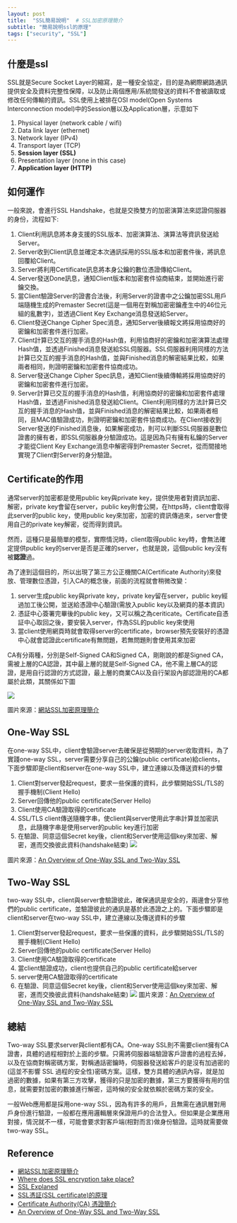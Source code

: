 ```yaml
---
layout: post
title:  "SSL簡易說明"  # SSL加密原理簡介
subtitle: "簡易說明ssl的原理"
tags: ["security", "SSL"]
---
```


## 什麼是ssl
SSL就是Secure Socket Layer的縮寫，是一種安全協定，目的是為網際網路通訊提供安全及資料完整性保障，以及防止兩個應用/系統間發送的資料不會被讀取或修改任何傳輸的資訊。SSL使用上被排在OSI model(Open Systems Interconnection model)中的Session層以及Application層，示意如下
1. Physical layer (network cable / wifi)
2. Data link layer (ethernet)
3. Network layer (IPv4)
4. Transport layer (TCP)
5. **Session layer (SSL)**
6. Presentation layer (none in this case)
7. **Application layer (HTTP)**

## 如何運作
一般來說，會進行SSL Handshake，也就是交換雙方的加密演算法來認證伺服器的身份，流程如下:
1. Client利用訊息將本身支援的SSL版本、加密演算法、演算法等資訊發送給Server。
2. Server收到Client訊息並確定本次通訊採用的SSL版本和加密套件後，將訊息回覆給Client。
3. Server將利用Certificate訊息將本身公鑰的數位憑證傳給Client。
4. Server發送Done訊息，通知Client版本和加密套件協商結束，並開始進行密鑰交換。
5. 當Client驗證Server的證書合法後，利用Server的證書中之公鑰加密SSL用戶端隨機生成的Premaster Secret(這是一個用在對稱加密密鑰產生中的46位元組的亂數字)，並透過Client Key Exchange消息發送給Server。
6. Client發送Change Cipher Spec消息，通知Server後續報文將採用協商好的密鑰和加密套件進行加密。
7. Client計算已交互的握手消息的Hash值，利用協商好的密鑰和加密演算法處理Hash值，並透過Finished消息發送給SSL伺服器。SSL伺服器利用同樣的方法計算已交互的握手消息的Hash值，並與Finished消息的解密結果比較，如果兩者相同，則證明密鑰和加密套件協商成功。
8. Server發送Change Cipher Spec訊息，通知Client後續傳輸將採用協商好的密鑰和加密套件進行加密。
9. Server計算已交互的握手消息的Hash值，利用協商好的密鑰和加密套件處理Hash值，並透過Finished消息發送給Client。Client利用同樣的方法計算已交互的握手消息的Hash值，並與Finished消息的解密結果比較，如果兩者相同，且MAC值驗證成功，則證明密鑰和加密套件協商成功。在Client接收到Server發送的Finished消息後，如果解密成功，則可以判斷SSL伺服器是數位證書的擁有者，即SSL伺服器身分驗證成功。這是因為只有擁有私鑰的Server才能從Client Key Exchange消息中解密得到Premaster Secret，從而間接地實現了Client對Server的身分驗證。

## Certificate的作用
通常server的加密都是使用public key與private key，提供使用者對資訊加密、解密，private key會留在server，public key則會公開，在https時，client會取得此server的public key，使用public key來加密，加密的資訊傳過來，server會使用自己的private key解密，從而得到資訊。

然而，這種只是最簡單的模型，實際情況時，client取得public key時，會無法確定提供public key的server是否是正確的server，也就是說，這個public key沒有被**認證**過。

為了達到這個目的，所以出現了第三方公正機關CA(Certificate Authority)來發放、管理數位憑證，引入CA的概念後，前面的流程就會稍微改變：
1. server生成public key與private key，private key留在server，public key經過加工後公開，並送給憑證中心驗證(需放入public key以及網頁的基本資訊)
2. 憑証中心簽署完畢後的public key，又可以稱之為ceriticate。Certificate自憑証中心取回之後，要安裝入server，作為SSL的public key來使用
3. 當client使用網頁時就會取得server的certificate，browser預先安裝好的憑證中心就會認證此certificate有無問題，若無問題則會使用其來加密

CA有分兩種，分別是Self-Signed CA和Signed CA，剛剛說的都是Signed CA，需被上層的CA認證，其中最上層的就是Self-Signed CA，他不需上層CA的認證，是用自行認證的方式認證，最上層的商業CA以及自行架設內部認證用的CA都屬於此類，其關係如下圖

![](https://www.netadmin.com.tw/upload/news/NP110614000811061414255001.png)

圖片來源：[網站SSL加密原理簡介](https://www.netadmin.com.tw/netadmin/zh-tw/technology/6F6D669EB83E4DC9BEA42F1C94636D46)

## One-Way SSL
在one-way SSL中，client會驗證server去確保是從預期的server收取資料，為了實踐one-way SSL，server需要分享自己的公鑰(public certificate)給clients，下面步驟即是client和server在one-way SSL中，建立連線以及傳送資料的步驟
1. Client對server發起request，要求一些保護的資料，此步驟開始SSL/TLS的握手機制(Client Hello)
2. Server回傳他的public certificate(Server Hello)
3. Client使用CA驗證取得的certificate
4. SSL/TLS client傳送隨機字串，使client與server使用此字串計算並加密訊息，此隨機字串是使用server的public key進行加密
5. 在驗證、同意這個Secret key後，client和Server使用這個key來加密、解密，進而交換彼此資料(handshake結束)
![](http://tutorialspedia.com/wp-content/uploads/2017/12/one-way-ssl.png)

圖片來源：[An Overview of One-Way SSL and Two-Way SSL](https://tutorialspedia.com/an-overview-of-one-way-ssl-and-two-way-ssl/)

## Two-Way SSL
two-way SSL中，client與server會驗證彼此，確保通訊是安全的，兩邊會分享他們的public certificate，並驗證彼此的通訊是基於此憑證之上的。下面步驟即是client和server在two-way SSL中，建立連線以及傳送資料的步驟
1. Client對server發起request，要求一些保護的資料，此步驟開始SSL/TLS的握手機制(Client Hello)
2. Server回傳他的public certificate(Server Hello)
3. Client使用CA驗證取得的certificate
4. 當client驗證成功，client也提供自己的public certificate給server
5. server使用CA驗證取得的certificate
6. 在驗證、同意這個Secret key後，client和Server使用這個key來加密、解密，進而交換彼此資料(handshake結束)
![](http://tutorialspedia.com/wp-content/uploads/2017/12/2-way-ssl.png)
圖片來源：[An Overview of One-Way SSL and Two-Way SSL](https://tutorialspedia.com/an-overview-of-one-way-ssl-and-two-way-ssl/)

## 總結
Two-way SSL要求server與client都有CA。One-way SSL則不需要client擁有CA證書，具體的過程相對於上面的步驟。只需將伺服器端驗證客戶證書的過程去掉，以及在協商對稱密碼方案，對稱通話密鑰時，伺服器發送給客戶的是沒有加過密的(這並不影響 SSL 過程的安全性)密碼方案。這樣，雙方具體的通訊內容，就是加過密的數據，如果有第三方攻擊，獲得的只是加密的數據，第三方要獲得有用的信息，就需要對加密的數據進行解密，這時候的安全就依賴於密碼方案的安全。

一般Web應用都是採用one-way SSL，因為有許多的用戶，且無需在通訊層對用戶身份進行驗證，一般都在應用邏輯層來保證用戶的合法登入。但如果是企業應用對接，情況就不一樣，可能會要求對客戶端(相對而言)做身份驗證。這時就需要做two-way SSL。

## Reference
* [網站SSL加密原理簡介](https://www.netadmin.com.tw/netadmin/zh-tw/technology/6F6D669EB83E4DC9BEA42F1C94636D46)
* [Where does SSL encryption take place?](https://security.stackexchange.com/questions/19681/where-does-ssl-encryption-take-place)
* [SSL Explaned](http://community.lightspeedsystems.com/courses/ssl-explained/)
* [SSL憑証(SSL certificate)的原理](http://support.unethost.com/knowledgebase.php?action=displayarticle&id=82)
* [Certificate Authority(CA) 憑證簡介](https://mistech.pixnet.net/blog/post/80751019-certificate-authority%28ca%29-%E6%86%91%E8%AD%89%E7%B0%A1%E4%BB%8B)
* [An Overview of One-Way SSL and Two-Way SSL](https://tutorialspedia.com/an-overview-of-one-way-ssl-and-two-way-ssl/)